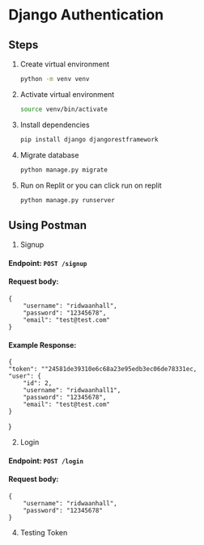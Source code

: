 # Django Authentication

## Steps
1. Create virtual environment
   ```bash
   python -m venv venv
   ```

2. Activate virtual environment
   ```bash
   source venv/bin/activate
   ```

3. Install dependencies
   ```bash
   pip install django djangorestframework
   ```

4. Migrate database
   ```bash
   python manage.py migrate
   ```

5. Run on Replit or you can click run on replit
   ```bash
   python manage.py runserver
   ```

## Using Postman

1. Signup
#### Endpoint: `POST /signup`
#### Request body:
    {
        "username": "ridwaanhall",
        "password": "12345678",
        "email": "test@test.com"
    }
#### Example Response:
    {
    "token": ""24581de39310e6c68a23e95edb3ec06de78331ec,
    "user": {
        "id": 2,
        "username": "ridwaanhall1",
        "password": "12345678",
        "email": "test@test.com"
    }
}

2. Login
#### Endpoint: `POST /login`
#### Request body:
    {
        "username": "ridwaanhall",
        "password": "12345678"
    }

4. Testing Token